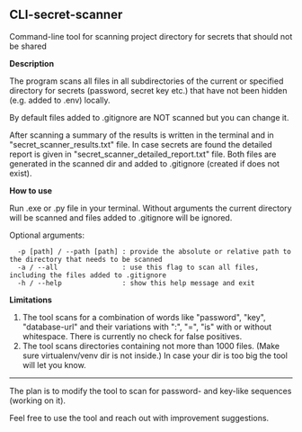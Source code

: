 ## CLI-secret-scanner
Command-line tool for scanning project directory for secrets that should not be shared

**Description**

The program scans all files in all subdirectories of the current or specified directory for secrets (password, secret key etc.) 
that have not been hidden (e.g. added to .env) locally.

By default files added to .gitignore are NOT scanned but you can change it.

After scanning a summary of the results is written in the terminal and in "secret_scanner_results.txt" file.
In case secrets are found the detailed report is given in "secret_scanner_detailed_report.txt" file.
Both files are generated in the scanned dir and added to .gitignore (created if does not exist).


**How to use**  

Run .exe or .py file in your terminal. Without arguments the current directory will be scanned and files added to .gitignore will be ignored.

Optional arguments:

```
  -p [path] / --path [path] : provide the absolute or relative path to the directory that needs to be scanned
  -a / --all                : use this flag to scan all files, including the files added to .gitignore
  -h / --help               : show this help message and exit
```

**Limitations**

1. The tool scans for a combination of words like "password", "key", "database-url" and their variations with ":", "=", "is" with or without whitespace. There is currently no check for false positives. 
2. The tool scans directories containing not more than 1000 files. (Make sure virtualenv/venv dir is not inside.) In case your dir is too big the tool will let you know.

***

The plan is to modify the tool to scan for password- and key-like sequences (working on it).

Feel free to use the tool and reach out with improvement suggestions.

